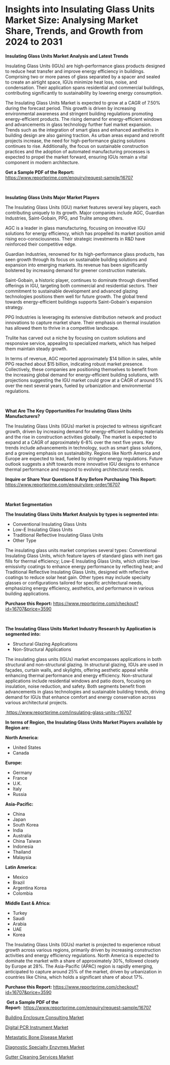 <p><h1>Insights into Insulating Glass Units Market Size: Analysing Market Share, Trends, and Growth from 2024 to 2031</h1></p><p><strong>Insulating Glass Units Market Analysis and Latest Trends</strong></p>
<p><p>Insulating Glass Units (IGUs) are high-performance glass products designed to reduce heat transfer and improve energy efficiency in buildings. Comprising two or more panes of glass separated by a spacer and sealed to create an airtight space, IGUs minimize heat loss, noise, and condensation. Their application spans residential and commercial buildings, contributing significantly to sustainability by lowering energy consumption.</p><p>The Insulating Glass Units Market is expected to grow at a CAGR of 7.50% during the forecast period. This growth is driven by increasing environmental awareness and stringent building regulations promoting energy-efficient products. The rising demand for energy-efficient windows and advancements in glass technology further fuel market expansion. Trends such as the integration of smart glass and enhanced aesthetics in building design are also gaining traction. As urban areas expand and retrofit projects increase, the need for high-performance glazing solutions continues to rise. Additionally, the focus on sustainable construction practices and the adoption of automated manufacturing processes is expected to propel the market forward, ensuring IGUs remain a vital component in modern architecture.</p></p>
<p><strong>Get a Sample PDF of the Report:&nbsp;</strong> <a href="https://www.reportprime.com/enquiry/request-sample/16707?utm_campaign=1102&utm_medium=2&utm_source=Github&utm_content=ia&utm_term=24112024&utm_id=insulating-glass-units">https://www.reportprime.com/enquiry/request-sample/16707</a></p>
<p>&nbsp;</p>
<p><strong>Insulating Glass Units Major Market Players</strong></p>
<p><p>The Insulating Glass Units (IGU) market features several key players, each contributing uniquely to its growth. Major companies include AGC, Guardian Industries, Saint-Gobain, PPG, and Trulite among others. </p><p>AGC is a leader in glass manufacturing, focusing on innovative IGU solutions for energy efficiency, which has propelled its market position amid rising eco-consciousness. Their strategic investments in R&D have reinforced their competitive edge.</p><p>Guardian Industries, renowned for its high-performance glass products, has seen growth through its focus on sustainable building solutions and expansion into emerging markets. Its revenue has been significantly bolstered by increasing demand for greener construction materials.</p><p>Saint-Gobain, a historic player, continues to dominate through diversified offerings in IGU, targeting both commercial and residential sectors. Their commitment to sustainable development and advanced glazing technologies positions them well for future growth. The global trend towards energy-efficient buildings supports Saint-Gobain's expansion strategy.</p><p>PPG Industries is leveraging its extensive distribution network and product innovations to capture market share. Their emphasis on thermal insulation has allowed them to thrive in a competitive landscape.</p><p>Trulite has carved out a niche by focusing on custom solutions and responsive service, appealing to specialized markets, which has helped them maintain steady growth.</p><p>In terms of revenue, AGC reported approximately $14 billion in sales, while PPG reached about $15 billion, indicating robust market presence. Collectively, these companies are positioning themselves to benefit from the increasing global demand for energy-efficient building solutions, with projections suggesting the IGU market could grow at a CAGR of around 5% over the next several years, fueled by urbanization and environmental regulations.</p></p>
<p>&nbsp;</p>
<p><strong>What Are The Key Opportunities For Insulating Glass Units Manufacturers?</strong></p>
<p><p>The Insulating Glass Units (IGUs) market is projected to witness significant growth, driven by increasing demand for energy-efficient building materials and the rise in construction activities globally. The market is expected to expand at a CAGR of approximately 6-8% over the next five years. Key trends include advancements in technology, such as smart glass solutions, and a growing emphasis on sustainability. Regions like North America and Europe are expected to lead, fueled by stringent energy regulations. Future outlook suggests a shift towards more innovative IGU designs to enhance thermal performance and respond to evolving architectural needs.</p></p>
<p><strong>Inquire or Share Your Questions If Any Before Purchasing This Report:</strong> <a href="https://www.reportprime.com/enquiry/pre-order/16707?utm_campaign=1102&utm_medium=2&utm_source=Github&utm_content=ia&utm_term=24112024&utm_id=insulating-glass-units">https://www.reportprime.com/enquiry/pre-order/16707</a></p>
<p>&nbsp;</p>
<p><strong>Market Segmentation</strong></p>
<p><strong>The Insulating Glass Units Market Analysis by types is segmented into:</strong></p>
<p><ul><li>Conventional Insulating Glass Units</li><li>Low-E Insulating Glass Units</li><li>Traditional Reflective Insulating Glass Units</li><li>Other Type</li></ul></p>
<p><p>The insulating glass units market comprises several types: Conventional Insulating Glass Units, which feature layers of standard glass with inert gas fills for thermal efficiency; Low-E Insulating Glass Units, which utilize low-emissivity coatings to enhance energy performance by reflecting heat; and Traditional Reflective Insulating Glass Units, designed with reflective coatings to reduce solar heat gain. Other types may include specialty glasses or configurations tailored for specific architectural needs, emphasizing energy efficiency, aesthetics, and performance in various building applications.</p></p>
<p><strong>Purchase this Report:&nbsp;</strong><a href="https://www.reportprime.com/checkout?id=16707&price=3590&utm_campaign=1102&utm_medium=2&utm_source=Github&utm_content=ia&utm_term=24112024&utm_id=insulating-glass-units">https://www.reportprime.com/checkout?id=16707&price=3590</a></p>
<p>&nbsp;</p>
<p><strong>The Insulating Glass Units Market Industry Research by Application is segmented into:</strong></p>
<p><ul><li>Structural Glazing Applications</li><li>Non-Structural Applications</li></ul></p>
<p><p>The insulating glass units (IGUs) market encompasses applications in both structural and non-structural glazing. In structural glazing, IGUs are used in façades, curtain walls, and skylights, offering aesthetic appeal while enhancing thermal performance and energy efficiency. Non-structural applications include residential windows and patio doors, focusing on insulation, noise reduction, and safety. Both segments benefit from advancements in glass technologies and sustainable building trends, driving demand for IGUs that enhance comfort and energy conservation across various architectural projects.</p></p>
<p><a href="https://www.reportprime.com/insulating-glass-units-r16707?utm_campaign=1102&utm_medium=2&utm_source=Github&utm_content=ia&utm_term=24112024&utm_id=insulating-glass-units">&nbsp;https://www.reportprime.com/insulating-glass-units-r16707</a></p>
<p><strong>In terms of Region, the Insulating Glass Units Market Players available by Region are:</strong></p>
<p>
    <p> <strong> North America: </strong>
        <ul>
            <li>United States</li>
            <li>Canada</li>
        </ul>
        </p> 
    <p> <strong> Europe: </strong>
        <ul>
            <li>Germany</li>
            <li>France</li>
            <li>U.K.</li>
            <li>Italy</li>
            <li>Russia</li>
        </ul>
        </p> 
    <p> <strong> Asia-Pacific: </strong>
        <ul>
            <li>China</li>
            <li>Japan</li>
            <li>South Korea</li>
            <li>India</li>
            <li>Australia</li>
            <li>China Taiwan</li>
            <li>Indonesia</li>
            <li>Thailand</li>
            <li>Malaysia</li>
        </ul>
        </p> 
    <p> <strong> Latin America: </strong>
        <ul>
            <li>Mexico</li>
            <li>Brazil</li>
            <li>Argentina Korea</li>
            <li>Colombia</li>
        </ul>
        </p> 
    <p> <strong> Middle East & Africa: </strong>
        <ul>
            <li>Turkey</li>
            <li>Saudi</li>
            <li>Arabia</li>
            <li>UAE</li>
            <li>Korea</li>
        </ul>
    </p>
    </p>
<p><p>The Insulating Glass Units (IGUs) market is projected to experience robust growth across various regions, primarily driven by increasing construction activities and energy efficiency regulations. North America is expected to dominate the market with a share of approximately 30%, followed closely by Europe at 28%. The Asia-Pacific (APAC) region is rapidly emerging, anticipated to capture around 25% of the market, driven by urbanization in countries like China, which holds a significant share of about 17%.</p></p>
<p><strong>Purchase this Report: </strong><a href="https://www.reportprime.com/checkout?id=16707&price=3590&utm_campaign=1102&utm_medium=2&utm_source=Github&utm_content=ia&utm_term=24112024&utm_id=insulating-glass-units">https://www.reportprime.com/checkout?id=16707&price=3590</a></p>
<p>&nbsp;<strong>Get a Sample PDF of the Report:&nbsp;&nbsp;</strong><a href="https://www.reportprime.com/enquiry/request-sample/16707?utm_campaign=1102&utm_medium=2&utm_source=Github&utm_content=ia&utm_term=24112024&utm_id=insulating-glass-units">https://www.reportprime.com/enquiry/request-sample/16707</a></p>
<p><strong></strong></p>
<p><p><a href="https://issuu.com/reportprime-2/docs/building-enclosure-consulting-marke_4ad37a294d9d98?utm_campaign=1102&utm_medium=2&utm_source=Github&utm_content=ia&utm_term=24112024&utm_id=insulating-glass-units">Building Enclosure Consulting Market</a></p><p><a href="https://www.linkedin.com/pulse/digital-pcr-instrument-market-pulse-10-expansion-blueprint-lg41f?utm_campaign=1102&utm_medium=2&utm_source=Github&utm_content=ia&utm_term=24112024&utm_id=insulating-glass-units">Digital PCR Instrument Market</a></p><p><a href="https://www.linkedin.com/pulse/projected-revenue-growth-metastatic-bone-disease-market-nelfe?utm_campaign=1102&utm_medium=2&utm_source=Github&utm_content=ia&utm_term=24112024&utm_id=insulating-glass-units">Metastatic Bone Disease Market</a></p><p><a href="https://www.linkedin.com/pulse/diagnostic-specialty-enzymes-market-size-analysis-2024-2031-deployment-hvikf?utm_campaign=1102&utm_medium=2&utm_source=Github&utm_content=ia&utm_term=24112024&utm_id=insulating-glass-units">Diagnostic Specialty Enzymes Market</a></p><p><a href="https://issuu.com/reportprime-2/docs/gutter-cleaning-services-market-siz_65438cffa59217?utm_campaign=1102&utm_medium=2&utm_source=Github&utm_content=ia&utm_term=24112024&utm_id=insulating-glass-units">Gutter Cleaning Services Market</a></p></p>